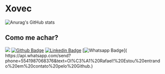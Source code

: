 # Xovec
<!-- ![Anurag's GitHub stats](https://github-readme-stats.vercel.app/api?username=rlhorochovec&show_icons=true&theme=default) -->
![Anurag's GitHub stats](https://github-readme-stats.vercel.app/api/top-langs/?username=rlhorochovec&hide=html&layout=compact&theme=tokyonight)


## Como me achar?
![](https://komarev.com/ghpvc/?username=rlhorochovec&color=grey)
[![Github Badge](https://img.shields.io/badge/-Github-000?style=flat-square&logo=Github&logoColor=white&link=https://github.com/rlhorochovec)](https://github.com/rlhorochovec)
[![Linkedin Badge](https://img.shields.io/badge/-LinkedIn-blue?style=flat-square&logo=Linkedin&logoColor=white&link=https://www.linkedin.com/in/rlhorochovec)]( https://www.linkedin.com/in/rlhorochovec)
[![Whatsapp Badge](https://img.shields.io/badge/WhatsApp-25D366?style=flat-square&logo=whatsapp&logoColor=white&link=https://api.whatsapp.com/send?phone=5541987068376&text=Ol%C3%A1%20Rafael!%20Estou%20entrando%20em%20contato%20pelo%20Github.)]( https://api.whatsapp.com/send?phone=5541987068376&text=Ol%C3%A1%20Rafael!%20Estou%20entrando%20em%20contato%20pelo%20Github.)


<!--
## Frameworks, CI/CD,  Database
![](https://img.shields.io/badge/Selenium-43B02A?style=for-the-square&logo=Selenium&logoColor=white)
![](https://img.shields.io/badge/Cypress-17202C?style=for-the-square&logo=cypress&logoColor=white)
![](https://img.shields.io/badge/Spring_Boot-F2F4F9?style=for-the-square&logo=spring-boot)
![](https://img.shields.io/badge/PostgreSQL-316192?style=for-the-square&logo=postgresql&logoColor=white)
![](https://img.shields.io/badge/GitHub_Actions-2088FF?style=for-the-square&logo=github-actions&logoColor=white)
![](https://img.shields.io/badge/Jenkins-D24939?style=for-the-square&logo=Jenkins&logoColor=white)
![](https://img.shields.io/badge/Heroku-430098?style=for-the-square&logo=heroku&logoColor=white)
-->

<!--
**rlhorochovec/rlhorochovec** is a ✨ _special_ ✨ repository because its `README.md` (this file) appears on your GitHub profile.

Here are some ideas to get you started:

- 🔭 I’m currently working on ...
- 🌱 I’m currently learning ...
- 👯 I’m looking to collaborate on ...
- 🤔 I’m looking for help with ...
- 💬 Ask me about ...
- 📫 How to reach me: ...
- 😄 Pronouns: ...
- ⚡ Fun fact: ...
-->
